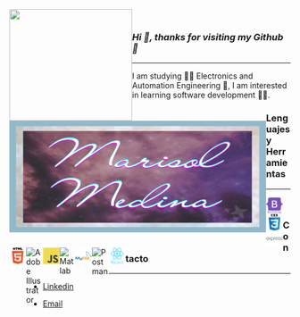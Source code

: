 
<img align="left" src="video1.gif" height="200" width="220"/>

<img align="left" src="nombre.png" height="200" width="460"/>

<br />

### ***Hi 👋, thanks for visiting my Github  :purple_heart:***

---

I am studying :woman_student: Electronics and Automation Engineering :robot:, I am interested in learning software development :woman_technologist:.

### **Lenguajes y Herramientas**

---

<img align="left" alt="bootstrap" width="30" src="https://raw.githubusercontent.com/devicons/devicon/master/icons/bootstrap/bootstrap-plain-wordmark.svg" /> 

<img align="left" alt="CSS" width="30" src="https://raw.githubusercontent.com/devicons/devicon/master/icons/css3/css3-original-wordmark.svg" />

<img align="left" alt="Express" width="30" src="https://raw.githubusercontent.com/devicons/devicon/master/icons/express/express-original-wordmark.svg" />


<img align="left" alt="HTML" width="30" src="https://raw.githubusercontent.com/devicons/devicon/master/icons/html5/html5-original-wordmark.svg" />

<img align="left" alt="Adobe Illustrator" width="30" src="https://www.vectorlogo.zone/logos/adobe_illustrator/adobe_illustrator-icon.svg" />

<img align="left" alt="JS" width="30" src="https://raw.githubusercontent.com/devicons/devicon/master/icons/javascript/javascript-original.svg" /> 

<img align="left" alt="Matlab" width="28" src="https://upload.wikimedia.org/wikipedia/commons/2/21/Matlab_Logo.png" /> 

<img align="left" alt="MySQL" width="30" src="https://raw.githubusercontent.com/devicons/devicon/master/icons/mysql/mysql-original-wordmark.svg" /> 

<img align="left" alt="Postman" width="30" src="https://www.vectorlogo.zone/logos/getpostman/getpostman-icon.svg" /> 


<img align="left" alt="React" width="30" src="https://raw.githubusercontent.com/devicons/devicon/master/icons/react/react-original-wordmark.svg" /> 

<br />

### **Contacto**

---

* [Linkedin](https://www.linkedin.com/in/cynthia-marisol-medina/)

* [Email](mailto:marysol345@hotmail.com)
